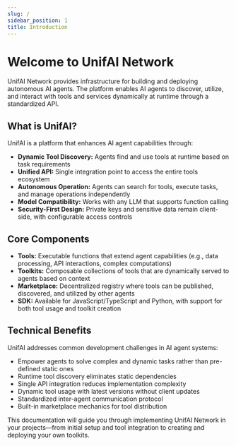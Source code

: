 ```yaml
---
slug: /
sidebar_position: 1
title: Introduction
---
```


# Welcome to UnifAI Network

UnifAI Network provides infrastructure for building and deploying autonomous AI agents. The platform enables AI agents to discover, utilize, and interact with tools and services dynamically at runtime through a standardized API.

## What is UnifAI?

UnifAI is a platform that enhances AI agent capabilities through:

- **Dynamic Tool Discovery:** Agents find and use tools at runtime based on task requirements
- **Unified API:** Single integration point to access the entire tools ecosystem
- **Autonomous Operation:** Agents can search for tools, execute tasks, and manage operations independently
- **Model Compatibility:** Works with any LLM that supports function calling
- **Security-First Design:** Private keys and sensitive data remain client-side, with configurable access controls

## Core Components

- **Tools:** Executable functions that extend agent capabilities (e.g., data processing, API interactions, complex computations)
- **Toolkits:** Composable collections of tools that are dynamically served to agents based on context
- **Marketplace:** Decentralized registry where tools can be published, discovered, and utilized by other agents
- **SDK:** Available for JavaScript/TypeScript and Python, with support for both tool usage and toolkit creation

## Technical Benefits

UnifAI addresses common development challenges in AI agent systems:
- Empower agents to solve complex and dynamic tasks rather than pre-defined static ones
- Runtime tool discovery eliminates static dependencies
- Single API integration reduces implementation complexity
- Dynamic tool usage with latest versions without client updates
- Standardized inter-agent communication protocol
- Built-in marketplace mechanics for tool distribution

This documentation will guide you through implementing UnifAI Network in your projects—from initial setup and tool integration to creating and deploying your own toolkits. 
